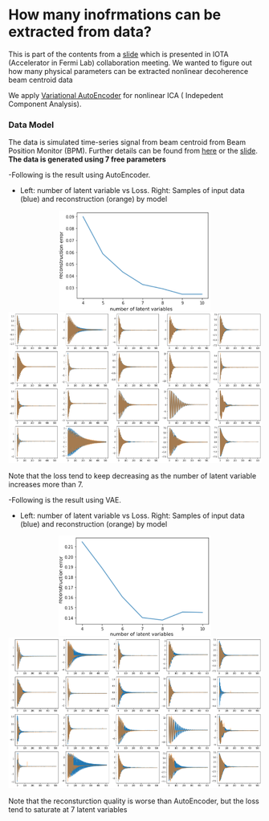 # How many inofrmations can be extracted from data?

This is part of the contents from a [slide](../PerturbativeCorrection/MLdecoherence1.pdf) which is presented in IOTA (Accelerator in Fermi Lab) collaboration meeting. We wanted to figure out how many physical parameters can be extracted nonlinear decoherence beam centroid data

We apply [Variational AutoEncoder](../PaperReview/2014_VAE.ipynb) for nonlinear ICA ( Indepedent Component Analysis).

### Data Model

The data is simulated time-series signal from beam centroid from Beam Position Monitor (BPM). Further details can be found from [here](../PerturbativeCorrection/Decoherence.md) or the [slide](../PerturbativeCorrection/MLdecoherence1.pdf). **The data is generated using 7 free parameters**

-Following is the result using AutoEncoder. 
  - Left: number of latent variable vs Loss. Right: Samples of input data (blue) and reconstruction (orange) by model

<p align = "center">
  <img src = "AutoEncoder_Err_nSource.png" height="200" /><img src = "AutoEncoder_Reconstruction.png" height="300" />
</p>

Note that the loss tend to keep decreasing as the number of latent variable increases more than 7. 

-Following is the result using VAE. 
  - Left: number of latent variable vs Loss. Right: Samples of input data (blue) and reconstruction (orange) by model

<p align = "center">
  <img src = "VAE_Err_nSource.png" height="200" /><img src = "VAE_Reconstruction.png" height="300" />
</p>

Note that the reconsturction quality is worse than AutoEncoder, but the loss tend to saturate at 7 latent variables
